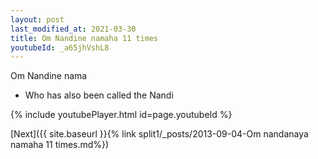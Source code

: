 ```yaml
---
layout: post
last_modified_at: 2021-03-30
title: Om Nandine namaha 11 times
youtubeId: _a65jhVshL8
---
```

 
 
Om Nandine nama 
 
 -  Who has also been called the Nandi 
 
  
 
  
 
 
 
 
 
 


{% include youtubePlayer.html id=page.youtubeId %}
 
[Next]({{ site.baseurl }}{% link  split1/_posts/2013-09-04-Om nandanaya namaha 11 times.md%})
 
